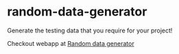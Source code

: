 # random-data-generator

Generate the testing data that you require for your project!

Checkout webapp at [Random data generator](https://random-data-generator.streamlitapp.com/)
